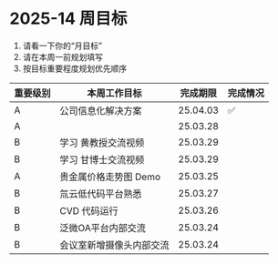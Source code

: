 # 2025-14 周目标

1. 请看一下你的“月目标”
2. 请在本周一前规划填写
3. 按目标重要程度规划优先顺序

| 重要级别 | 本周工作目标                           | 完成期限 | 完成情况 |
| -------- | -------------------------------------- | -------- | -------- |
| A        | 公司信息化解决方案                     | 25.04.03 | ✅       |
| A        |  | 25.03.28 |          |
| B        | 学习 黄教授交流视频                    | 25.03.29 |          |
| B        | 学习 甘博士交流视频                    | 25.03.29 |          |
| A        | 贵金属价格走势图 Demo                  | 25.03.25 |          |
| B        | 氚云低代码平台熟悉                     | 25.03.27 |          |
| B        | CVD 代码运行                           | 25.03.26 |          |
| B        | 泛微OA平台内部交流                     | 25.03.24 |          |
| B        | 会议室新增摄像头内部交流               | 25.03.24 |          |
